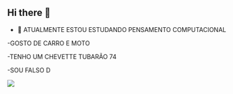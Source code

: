 ## Hi there 👋

- 🔭 ATUALMENTE ESTOU ESTUDANDO PENSAMENTO COMPUTACIONAL

-GOSTO DE CARRO E MOTO

-TENHO UM CHEVETTE TUBARÃO 74

-SOU FALSO D 

![](https://media.giphy.com/media/NmhOwlgMrrx7cYnusZ/giphy.gif?cid=790b761134yrn20rxg3f09agyiqsohzsqpy81nrcm102fnpb&ep=v1_gifs_search&rid=giphy.gif&ct=g)
